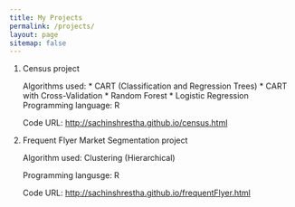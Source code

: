 ```yaml
---
title: My Projects
permalink: /projects/
layout: page
sitemap: false
---
```


   1. Census project  
   
        Algorithms used:      *  CART (Classification and Regression Trees)
                              *  CART with Cross-Validation
                              *  Random Forest
                              *  Logistic Regression   
        Programming language: R  

        Code URL:             <a href="http://sachinshrestha.github.io/census.html">http://sachinshrestha.github.io/census.html</a>


   2. Frequent Flyer Market Segmentation project  
   
        Algorithm used:       Clustering (Hierarchical)  

        Programming langusge: R  
        
        Code URL:             <a href="http://sachinshrestha.github.io/frequentFlyer.html">http://sachinshrestha.github.io/frequentFlyer.html</a>
